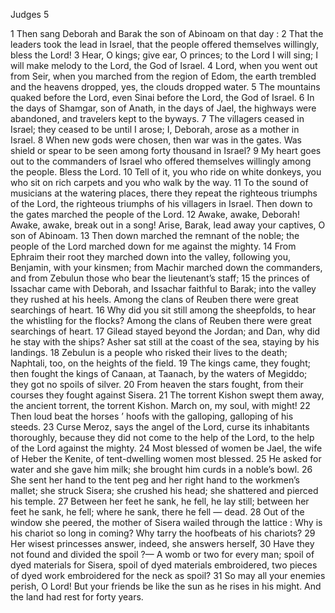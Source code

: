 Judges 5

1	Then sang Deborah and Barak the son of Abinoam on that day :
2	That the leaders took the lead in Israel, that the people offered themselves willingly, bless the Lord!
3	Hear, O kings; give ear, O princes; to the Lord I will sing; I will make melody to the Lord, the God of Israel.
4	Lord, when you went out from Seir, when you marched from the region of Edom, the earth trembled and the heavens dropped, yes, the clouds dropped water.
5	The mountains quaked before the Lord, even Sinai before the Lord, the God of Israel.
6	In the days of Shamgar, son of Anath, in the days of Jael, the highways were abandoned, and travelers kept to the byways.
7	The villagers ceased in Israel; they ceased to be until I arose; I, Deborah, arose as a mother in Israel.
8	When new gods were chosen, then war was in the gates. Was shield or spear to be seen among forty thousand in Israel?
9	My heart goes out to the commanders of Israel who offered themselves willingly among the people. Bless the Lord.
10	Tell of it, you who ride on white donkeys, you who sit on rich carpets and you who walk by the way.
11	To the sound of musicians at the watering places, there they repeat the righteous triumphs of the Lord, the righteous triumphs of his villagers in Israel. Then down to the gates marched the people of the Lord.
12	Awake, awake, Deborah! Awake, awake, break out in a song! Arise, Barak, lead away your captives, O son of Abinoam.
13	Then down marched the remnant of the noble; the people of the Lord marched down for me against the mighty.
14	From Ephraim their root they marched down into the valley, following you, Benjamin, with your kinsmen; from Machir marched down the commanders, and from Zebulun those who bear the lieutenant’s staff;
15	the princes of Issachar came with Deborah, and Issachar faithful to Barak; into the valley they rushed at his heels. Among the clans of Reuben there were great searchings of heart.
16	Why did you sit still among the sheepfolds, to hear the whistling for the flocks? Among the clans of Reuben there were great searchings of heart.
17	Gilead stayed beyond the Jordan; and Dan, why did he stay with the ships? Asher sat still at the coast of the sea, staying by his landings.
18	Zebulun is a people who risked their lives to the death; Naphtali, too, on the heights of the field.
19	The kings came, they fought; then fought the kings of Canaan, at Taanach, by the waters of Megiddo; they got no spoils of silver.
20	From heaven the stars fought, from their courses they fought against Sisera.
21	The torrent Kishon swept them away, the ancient torrent, the torrent Kishon. March on, my soul, with might!
22	Then loud beat the horses ’ hoofs with the galloping, galloping of his steeds.
23	Curse Meroz, says the angel of the Lord, curse its inhabitants thoroughly, because they did not come to the help of the Lord, to the help of the Lord against the mighty.
24	Most blessed of women be Jael, the wife of Heber the Kenite, of tent-dwelling women most blessed.
25	He asked for water and she gave him milk; she brought him curds in a noble’s bowl.
26	She sent her hand to the tent peg and her right hand to the workmen’s mallet; she struck Sisera; she crushed his head; she shattered and pierced his temple.
27	Between her feet he sank, he fell, he lay still; between her feet he sank, he fell; where he sank, there he fell — dead.
28	Out of the window she peered, the mother of Sisera wailed through the lattice : Why is his chariot so long in coming? Why tarry the hoofbeats of his chariots?
29	Her wisest princesses answer, indeed, she answers herself,
30	Have they not found and divided the spoil ?— A womb or two for every man; spoil of dyed materials for Sisera, spoil of dyed materials embroidered, two pieces of dyed work embroidered for the neck as spoil?
31	So may all your enemies perish, O Lord! But your friends be like the sun as he rises in his might. And the land had rest for forty years.

